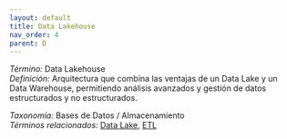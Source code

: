 ```yaml
---
layout: default
title: Data Lakehouse
nav_order: 4
parent: D
---
```


*Término:* Data Lakehouse  
*Definición:* Arquitectura que combina las ventajas de un Data Lake y un Data Warehouse, permitiendo análisis avanzados y gestión de datos estructurados y no estructurados.

*Taxonomía:* Bases de Datos / Almacenamiento  
*Términos relacionados:* [Data Lake](https://maleniski.github.io/diccionario-angl-tec-mx/docs/alfabeticamente/D/data-lake/), [ETL](https://maleniski.github.io/diccionario-angl-tec-mx/docs/alfabeticamente/E/etl/)
